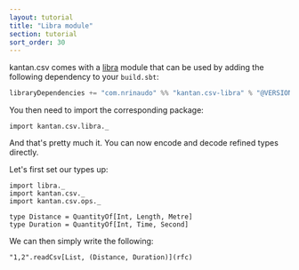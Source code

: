 ```yaml
---
layout: tutorial
title: "Libra module"
section: tutorial
sort_order: 30
---
```

kantan.csv comes with a [libra](https://github.com/to-ithaca/libra) module that can be used
by adding the following dependency to your `build.sbt`:

```scala
libraryDependencies += "com.nrinaudo" %% "kantan.csv-libra" % "@VERSION@"
```

You then need to import the corresponding package:

```tut:silent
import kantan.csv.libra._
```

And that's pretty much it. You can now encode and decode refined types directly.

Let's first set our types up:

```tut:silent
import libra._
import kantan.csv._
import kantan.csv.ops._

type Distance = QuantityOf[Int, Length, Metre]
type Duration = QuantityOf[Int, Time, Second]
```

We can then simply write the following:

```tut
"1,2".readCsv[List, (Distance, Duration)](rfc)
```
